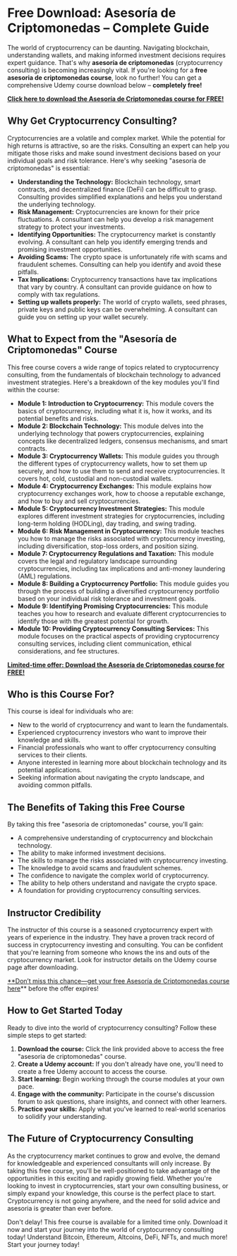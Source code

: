 # Free Download: Asesoría de Criptomonedas – Complete Guide

The world of cryptocurrency can be daunting. Navigating blockchain, understanding wallets, and making informed investment decisions requires expert guidance. That's why **asesoría de criptomonedas** (cryptocurrency consulting) is becoming increasingly vital. If you're looking for a **free asesoria de criptomonedas course**, look no further! You can get a comprehensive Udemy course download below – **completely free!**

[**Click here to download the Asesoría de Criptomonedas course for FREE!**](https://udemywork.com/asesoria-de-criptomonedas)

## Why Get Cryptocurrency Consulting?

Cryptocurrencies are a volatile and complex market. While the potential for high returns is attractive, so are the risks. Consulting an expert can help you mitigate those risks and make sound investment decisions based on your individual goals and risk tolerance. Here's why seeking "asesoría de criptomonedas" is essential:

*   **Understanding the Technology:** Blockchain technology, smart contracts, and decentralized finance (DeFi) can be difficult to grasp. Consulting provides simplified explanations and helps you understand the underlying technology.
*   **Risk Management:** Cryptocurrencies are known for their price fluctuations. A consultant can help you develop a risk management strategy to protect your investments.
*   **Identifying Opportunities:** The cryptocurrency market is constantly evolving. A consultant can help you identify emerging trends and promising investment opportunities.
*   **Avoiding Scams:** The crypto space is unfortunately rife with scams and fraudulent schemes. Consulting can help you identify and avoid these pitfalls.
*   **Tax Implications:** Cryptocurrency transactions have tax implications that vary by country. A consultant can provide guidance on how to comply with tax regulations.
*   **Setting up wallets properly:** The world of crypto wallets, seed phrases, private keys and public keys can be overwhelming. A consultant can guide you on setting up your wallet securely.

## What to Expect from the "Asesoría de Criptomonedas" Course

This free course covers a wide range of topics related to cryptocurrency consulting, from the fundamentals of blockchain technology to advanced investment strategies. Here's a breakdown of the key modules you'll find within the course:

*   **Module 1: Introduction to Cryptocurrency:** This module covers the basics of cryptocurrency, including what it is, how it works, and its potential benefits and risks.
*   **Module 2: Blockchain Technology:** This module delves into the underlying technology that powers cryptocurrencies, explaining concepts like decentralized ledgers, consensus mechanisms, and smart contracts.
*   **Module 3: Cryptocurrency Wallets:** This module guides you through the different types of cryptocurrency wallets, how to set them up securely, and how to use them to send and receive cryptocurrencies. It covers hot, cold, custodial and non-custodial wallets.
*   **Module 4: Cryptocurrency Exchanges:** This module explains how cryptocurrency exchanges work, how to choose a reputable exchange, and how to buy and sell cryptocurrencies.
*   **Module 5: Cryptocurrency Investment Strategies:** This module explores different investment strategies for cryptocurrencies, including long-term holding (HODLing), day trading, and swing trading.
*   **Module 6: Risk Management in Cryptocurrency:** This module teaches you how to manage the risks associated with cryptocurrency investing, including diversification, stop-loss orders, and position sizing.
*   **Module 7: Cryptocurrency Regulations and Taxation:** This module covers the legal and regulatory landscape surrounding cryptocurrencies, including tax implications and anti-money laundering (AML) regulations.
*   **Module 8: Building a Cryptocurrency Portfolio:** This module guides you through the process of building a diversified cryptocurrency portfolio based on your individual risk tolerance and investment goals.
*   **Module 9: Identifying Promising Cryptocurrencies:** This module teaches you how to research and evaluate different cryptocurrencies to identify those with the greatest potential for growth.
*   **Module 10: Providing Cryptocurrency Consulting Services:** This module focuses on the practical aspects of providing cryptocurrency consulting services, including client communication, ethical considerations, and fee structures.

[**Limited-time offer: Download the Asesoría de Criptomonedas course for FREE!**](https://udemywork.com/asesoria-de-criptomonedas)

## Who is this Course For?

This course is ideal for individuals who are:

*   New to the world of cryptocurrency and want to learn the fundamentals.
*   Experienced cryptocurrency investors who want to improve their knowledge and skills.
*   Financial professionals who want to offer cryptocurrency consulting services to their clients.
*   Anyone interested in learning more about blockchain technology and its potential applications.
*   Seeking information about navigating the crypto landscape, and avoiding common pitfalls.

## The Benefits of Taking this Free Course

By taking this free "asesoria de criptomonedas" course, you'll gain:

*   A comprehensive understanding of cryptocurrency and blockchain technology.
*   The ability to make informed investment decisions.
*   The skills to manage the risks associated with cryptocurrency investing.
*   The knowledge to avoid scams and fraudulent schemes.
*   The confidence to navigate the complex world of cryptocurrency.
*   The ability to help others understand and navigate the crypto space.
*   A foundation for providing cryptocurrency consulting services.

## Instructor Credibility

The instructor of this course is a seasoned cryptocurrency expert with years of experience in the industry. They have a proven track record of success in cryptocurrency investing and consulting. You can be confident that you're learning from someone who knows the ins and outs of the cryptocurrency market. Look for instructor details on the Udemy course page after downloading.

[**Don’t miss this chance—get your free Asesoría de Criptomonedas course here](https://udemywork.com/asesoria-de-criptomonedas)** before the offer expires!

## How to Get Started Today

Ready to dive into the world of cryptocurrency consulting? Follow these simple steps to get started:

1.  **Download the course:** Click the link provided above to access the free "asesoria de criptomonedas" course.
2.  **Create a Udemy account:** If you don't already have one, you'll need to create a free Udemy account to access the course.
3.  **Start learning:** Begin working through the course modules at your own pace.
4.  **Engage with the community:** Participate in the course's discussion forum to ask questions, share insights, and connect with other learners.
5.  **Practice your skills:** Apply what you've learned to real-world scenarios to solidify your understanding.

## The Future of Cryptocurrency Consulting

As the cryptocurrency market continues to grow and evolve, the demand for knowledgeable and experienced consultants will only increase. By taking this free course, you'll be well-positioned to take advantage of the opportunities in this exciting and rapidly growing field. Whether you're looking to invest in cryptocurrencies, start your own consulting business, or simply expand your knowledge, this course is the perfect place to start. Cryptocurrency is not going anywhere, and the need for solid advice and asesoria is greater than ever before.

Don't delay! This free course is available for a limited time only. Download it now and start your journey into the world of cryptocurrency consulting today! Understand Bitcoin, Ethereum, Altcoins, DeFi, NFTs, and much more! Start your journey today!
